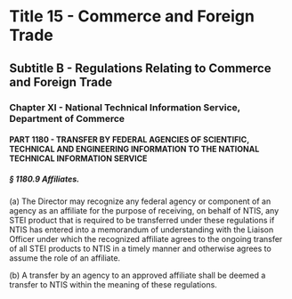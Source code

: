 
# Title 15 - Commerce and Foreign Trade
## Subtitle B - Regulations Relating to Commerce and Foreign Trade
### Chapter XI - National Technical Information Service, Department of Commerce
#### PART 1180 - TRANSFER BY FEDERAL AGENCIES OF SCIENTIFIC, TECHNICAL AND ENGINEERING INFORMATION TO THE NATIONAL TECHNICAL INFORMATION SERVICE
##### § 1180.9 Affiliates.

(a) The Director may recognize any federal agency or component of an agency as an affiliate for the purpose of receiving, on behalf of NTIS, any STEI product that is required to be transferred under these regulations if NTIS has entered into a memorandum of understanding with the Liaison Officer under which the recognized affiliate agrees to the ongoing transfer of all STEI products to NTIS in a timely manner and otherwise agrees to assume the role of an affiliate.

(b) A transfer by an agency to an approved affiliate shall be deemed a transfer to NTIS within the meaning of these regulations.
